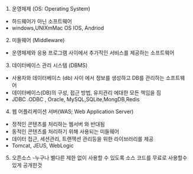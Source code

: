1) 운영체제 (OS: Operating System)
- 하드웨어가 아닌 소프트웨어
- windows,UNIXmMac OS IOS, Andriod
2) 미들웨어 (Middleware)
- 운영체제와 응용 프로그램 사이에서 추가적인 서비스를 제공하는 소프트웨어
3) 데이터베이스 관리 시스템 (DBMS)
- 사용자와 데이터베이스 (db) 사이 에서 정보를 생성하고 DB를 관리하는 소프트웨어
- 데이터베이스(DB)의 구성, 접근 방법, 유지관리 에대한 모든 책임을 짐
- JDBC .ODBC , Oracle, MySQL,SQLite,MongDB,Redis
4) 웹 어플리케이션 서버(WAS; Web Application Server)
- 정적인 콘텐츠를 처리하는 웹서버 와 반대됨
- 동적인 콘텐츠를 처리하기 위해 사용되는 미들웨어
- 데이터 접근, 세션관리, 트랜잭션 관리등을 위한 라이브러리를 제공
- Tomcat, JEUS, WebLogic
5) 오픈소스
-누구나 별다른 제한 없이 사용할 수 있도록 소스 코드를 무료로 사용할수 있게 공개한것